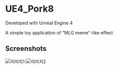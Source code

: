 # UE4_Pork8

Developed with Unreal Engine 4

A simple toy application of "MLG meme"-like effect

## Screenshots

![이미지1](/UE4_Pork8/p8_1.gif)
![이미지2](/UE4_Pork8/p8_2.gif)
